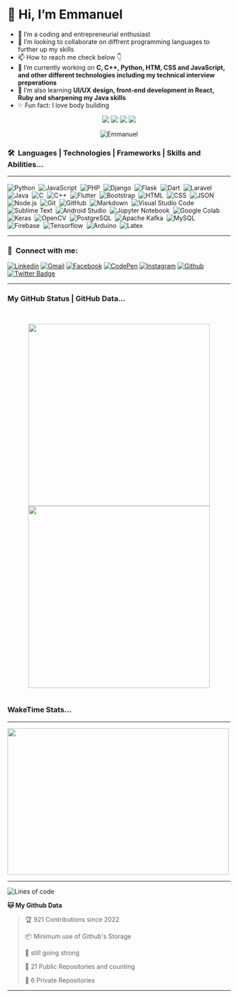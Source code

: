 # 👋 Hi, I’m Emmanuel

- 🌱 I’m a coding and entrepreneurial enthusiast
- 💞️ I’m looking to collaborate on diffrent programming languages to further up my skills
- 📫 How to reach me check below  👇
- 🔭 I’m currently working on **C, C++, Python, HTM, CSS and JavaScript, and other different technologies including my technical interview preperations**
 - 🌱 I’m also learning **UI/UX design, front-end development in React,  Ruby and sharpening my Java skills**
 - ✨ Fun fact: I love body building
 
<p align="center">
   <img src="https://img.shields.io/badge/Coding-Enthusiaste-blue" />
   <img src="https://img.shields.io/badge/Focus-Programming%20Languages-brightgreen" />
   <img src="https://img.shields.io/badge/Dedication-Make the world a better palce%20-success" />
  <img src="https://img.shields.io/badge/Coding Expetise-Skilled-brightgreen"
 </p>
 
 <p align="center"> <img src="https://komarev.com/ghpvc/?username=uno36&label=Profile%20views&color=0e75b6&style=flat" alt="Emmanuel" />

 
 ###  🛠 &nbsp;Languages | Technologies | Frameworks | Skills and Abilities...<hr>
 
 ![Python](https://img.shields.io/badge/-Python-05122A?style=flat&logo=python)&nbsp;
![JavaScript](https://img.shields.io/badge/-JavaScript-05122A?style=flat&logo=javascript)&nbsp;
![PHP](https://img.shields.io/badge/-PHP-05122A?style=flat&logo=php&logoColor=777BB4)&nbsp;
![Django](https://img.shields.io/badge/-Django-05122A?style=flat&logo=django&logoColor=092E20)&nbsp;
![Flask](https://img.shields.io/badge/-Flask-05122A?style=flat&logo=flask)&nbsp;
![Dart](https://img.shields.io/badge/-Dart-05122A?style=flat&logo=dart&logoColor=1075C2)&nbsp;
![Laravel](https://img.shields.io/badge/-Laravel-05122A?style=flat&logo=laravel&logoColor=FF2D20)&nbsp;
![Java](https://img.shields.io/badge/-Java-05122A?style=flat&logo=Java&logoColor=FFA518)&nbsp;
![C](https://img.shields.io/badge/-C-05122A?style=flat&logo=C&logoColor=A8B9CC)&nbsp;
![C++](https://img.shields.io/badge/-C++-05122A?style=flat&logo=C%2B%2B&logoColor=00599C)&nbsp;
![Flutter](https://img.shields.io/badge/-Flutter-05122A?style=flat&logo=flutter&logoColor=02569B)&nbsp;
![Bootstrap](https://img.shields.io/badge/-Bootstrap-05122A?style=flat&logo=bootstrap&logoColor=563D7C)&nbsp;
![HTML](https://img.shields.io/badge/-HTML-05122A?style=flat&logo=HTML5)&nbsp;
![CSS](https://img.shields.io/badge/-CSS-05122A?style=flat&logo=CSS3&logoColor=1572B6)&nbsp;
![JSON](https://img.shields.io/badge/-JSON-05122A?style=flat&logo=json&logoColor=000000)&nbsp;
![Node.js](https://img.shields.io/badge/-Node.js-05122A?style=flat&logo=node.js&logoColor=339933)&nbsp;
![Git](https://img.shields.io/badge/-Git-05122A?style=flat&logo=git)&nbsp;
![GitHub](https://img.shields.io/badge/-GitHub-05122A?style=flat&logo=github)&nbsp;
![Markdown](https://img.shields.io/badge/-Markdown-05122A?style=flat&logo=markdown)&nbsp;
![Visual Studio Code](https://img.shields.io/badge/-Visual%20Studio%20Code-05122A?style=flat&logo=visual-studio-code&logoColor=007ACC)&nbsp;
![Sublime Text](https://img.shields.io/badge/-Sublime%20Text-05122A?style=flat&logo=sublime-text&logoColor=FF9800)&nbsp;
![Android Studio](https://img.shields.io/badge/-Android%20Studio-05122A?style=flat&logo=android-studio&logoColor=3DDC84)&nbsp;
![Jupyter Notebook](https://img.shields.io/badge/-Jupyter%20Notebook-05122A?style=flat&logo=jupyter&logoColor=F37626)&nbsp;
![Google Colab](https://img.shields.io/badge/-Google%20Colab-05122A?style=flat&logo=google-colab&logoColor=F9AB00)&nbsp;
![Keras](https://img.shields.io/badge/-Keras-05122A?style=flat&logo=keras&logoColor=D00000)&nbsp;
![OpenCV](https://img.shields.io/badge/-OpenCV-05122A?style=flat&logo=opencv&logoColor=5C3EE8)&nbsp;
![PostgreSQL](https://img.shields.io/badge/-PostgreSQL-05122A?style=flat&logo=postgresql&logoColor=336791)&nbsp;
![Apache Kafka](https://img.shields.io/badge/-Apache%20Kafka-05122A?style=flat&logo=apache-kafka&logoColor=231F20)&nbsp;
![MySQL](https://img.shields.io/badge/-MySQL-05122A?style=flat&logo=mysql&logoColor=4479A1)&nbsp;
![Firebase](https://img.shields.io/badge/-Firebase-05122A?style=flat&logo=firebase&logoColor=FFCA28)&nbsp;
![Tensorflow](https://img.shields.io/badge/-Tensorflow-05122A?style=flat&logo=tensorflow&logoColor=FF6F00)&nbsp;
![Arduino](https://img.shields.io/badge/-Arduino-05122A?style=flat&logo=arduino&logoColor=00979D)&nbsp;
![Latex](https://img.shields.io/badge/-Latex-05122A?style=flat&logo=latex&logoColor=008080)&nbsp;<hr>
 
### :link: &nbsp;Connect with me:

[![Linkedin](https://img.shields.io/badge/-Linkedin-blue?style=flat&logo=Linkedin&logoColor=white)](https://www.linkedin.com/in/emmanuel-tofa-673b2516a/)
[![Gmail](https://img.shields.io/badge/-Gmail-c14438?style=flat&logo=Gmail&logoColor=white)](https://emmanuelutofa@gmail.com)
[![Facebook](https://img.shields.io/badge/-Facebook-c13584?style=flat&labelColor=c13584&logo=facebook&logoColor=white)](https://www.facebook.com/emmanuel.tofa.5)
[![CodePen](https://img.shields.io/badge/-CodePen-black?style=flat&logo=CodePen&logoColor=white)](https://codepen.io/uno36)
[![Instagram](https://img.shields.io/badge/-Instagram-c13584?style=flat&labelColor=c13584&logo=instagram&logoColor=white)](https://www.instagram.com/emmanuelutofa/)
[![Github](https://img.shields.io/badge/-Github-black?style=flat&labelColor=black&logo=github&logoColor=white)](https://github.com/uno36)
[![Twitter Badge](https://img.shields.io/badge/-Twitter-1ca0f1?style=flat&labelColor=1ca0f1&logo=twitter&logoColor=white&link=https://twitter.com/tofauemmanuel)](https://twitter.com/tofauemmanuel)<hr>

### My GitHub Status | GitHub Data...

<table><br>
  <p align="center">
  <a href="https://github.com/JayantGoel001">
    <img width="410" src="https://github-readme-stats.vercel.app/api?username=uno36&show_icons=true&theme=prussian" />
  </a> <br>
  <a href="https://github.com/JayantGoel001">
  <img width="410" src="https://github-readme-streak-stats.herokuapp.com/?user=uno36&theme=prussian&hide_border=false"/>
  </a>
</p>
</table>

<h3>WakeTime Stats...</h3><hr>
<a target="_blank">
  <img align="center" height="330px" width="500px" src="https://wakatime.com/share/@JayantGoel001/d757c83d-c3a9-424e-86f1-ce88190c9840.svg" >
</a>
<hr>

![Lines of code](https://img.shields.io/badge/From%20Hello%20World%20I%27ve%20Written%20more%20than-5000%20lines%20of%20code-blue)

**🐱 My Github Data** 

> 🏆 921 Contributions since 2022
 > 
> 📦 Minimum use of Github's Storage 
 > 
> 💼 still going strong
 > 
> 📜 21 Public Repositories and counting
 > 
> 🔑 6 Private Repositories  
 >     
    
 <hr>




<!---
uno36/uno36 is a ✨ special ✨ repository because its `README.md` (this file) appears on your GitHub profile.
You can click the Preview link to take a look at your changes.
--->
